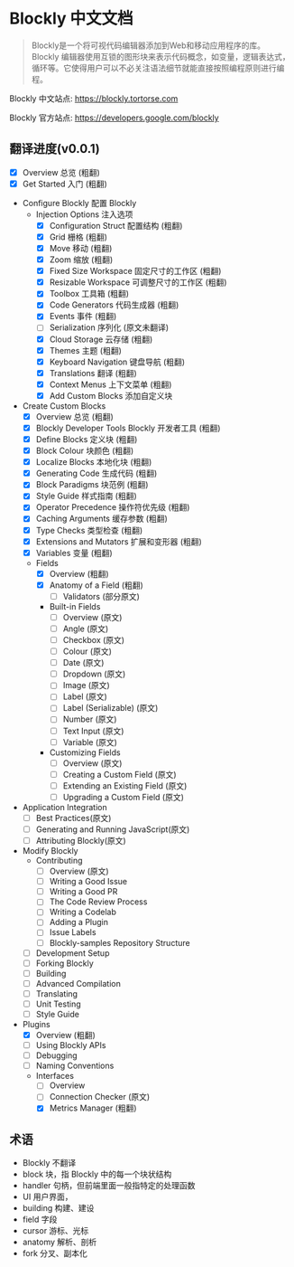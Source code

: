 # Blockly 中文文档

> Blockly是一个将可视代码编辑器添加到Web和移动应用程序的库。 Blockly 编辑器使用互锁的图形块来表示代码概念，如变量，逻辑表达式，循环等。它使得用户可以不必关注语法细节就能直接按照编程原则进行编程。

Blockly 中文站点: <https://blockly.tortorse.com>

Blockly 官方站点: <https://developers.google.com/blockly>

## 翻译进度(v0.0.1)

- [x] Overview 总览 (粗翻)
- [x] Get Started 入门 (粗翻)
- Configure Blockly 配置 Blockly
  - Injection Options 注入选项
    - [x] Configuration Struct 配置结构 (粗翻)
    - [x] Grid 栅格 (粗翻)
    - [x] Move 移动 (粗翻)
    - [x] Zoom 缩放 (粗翻)
	- [x] Fixed Size Workspace 固定尺寸的工作区 (粗翻)
	- [x] Resizable Workspace 可调整尺寸的工作区 (粗翻)
	- [x] Toolbox 工具箱 (粗翻)
	- [x] Code Generators 代码生成器 (粗翻)
	- [x] Events 事件 (粗翻)
	- [ ] Serialization 序列化 (原文未翻译)
	- [x] Cloud Storage 云存储 (粗翻)
	- [x] Themes 主题 (粗翻)
	- [x] Keyboard Navigation 键盘导航 (粗翻)
	- [x] Translations 翻译 (粗翻)
	- [x] Context Menus 上下文菜单 (粗翻)
	- [x] Add Custom Blocks 添加自定义块
- Create Custom Blocks
	- [x] Overview 总览 (粗翻)
	- [x] Blockly Developer Tools Blockly 开发者工具 (粗翻)
	- [x] Define Blocks 定义块 (粗翻)
	- [x] Block Colour 块颜色 (粗翻)
	- [x] Localize Blocks 本地化块 (粗翻)
	- [x] Generating Code 生成代码 (粗翻)
	- [x] Block Paradigms 块范例 (粗翻)
	- [x] Style Guide 样式指南 (粗翻)
	- [x] Operator Precedence 操作符优先级 (粗翻)
	- [x] Caching Arguments 缓存参数 (粗翻)
	- [x] Type Checks 类型检查 (粗翻)
	- [x] Extensions and Mutators 扩展和变形器 (粗翻)
	- [x] Variables 变量 (粗翻)
  - Fields
	  - [x] Overview (粗翻)
	  - [x] Anatomy of a Field (粗翻)
		- [ ] Validators (部分原文)
  	- Built-in Fields
      - [ ] Overview (原文)
      - [ ] Angle (原文)
      - [ ] Checkbox (原文)
      - [ ] Colour (原文)
      - [ ] Date (原文)
      - [ ] Dropdown (原文)
      - [ ] Image (原文)
      - [ ] Label (原文)
      - [ ] Label (Serializable) (原文)
      - [ ] Number (原文)
      - [ ] Text Input (原文)
      - [ ] Variable (原文)
	- Customizing Fields
      - [ ] Overview (原文)
      - [ ] Creating a Custom Field (原文)
      - [ ] Extending an Existing Field (原文)
      - [ ] Upgrading a Custom Field (原文)
- Application Integration
  - [ ] Best Practices(原文)
  - [ ] Generating and Running JavaScript(原文)
  - [ ] Attributing Blockly(原文)
- Modify Blockly
  - Contributing
    - [ ] Overview (原文)
    - [ ] Writing a Good Issue
    - [ ] Writing a Good PR
    - [ ] The Code Review Process
    - [ ] Writing a Codelab
    - [ ] Adding a Plugin
    - [ ] Issue Labels
    - [ ] Blockly-samples Repository Structure
  - [ ] Development Setup
  - [ ] Forking Blockly
  - [ ] Building
  - [ ] Advanced Compilation
  - [ ] Translating
  - [ ] Unit Testing
  - [ ] Style Guide
 - Plugins
    - [x] Overview (粗翻)
    - [ ] Using Blockly APIs
    - [ ] Debugging
    - [ ] Naming Conventions
    - Interfaces
      - [ ] Overview
      - [ ] Connection Checker (原文)
      - [x] Metrics Manager (粗翻)

## 术语
 - Blockly 不翻译
 - block 块，指 Blockly 中的每一个块状结构
 - handler 句柄，但前端里面一般指特定的处理函数
 - UI 用户界面，
 - building 构建、建设
 - field 字段
 - cursor 游标、光标
 - anatomy 解析、剖析
 - fork 分叉、副本化